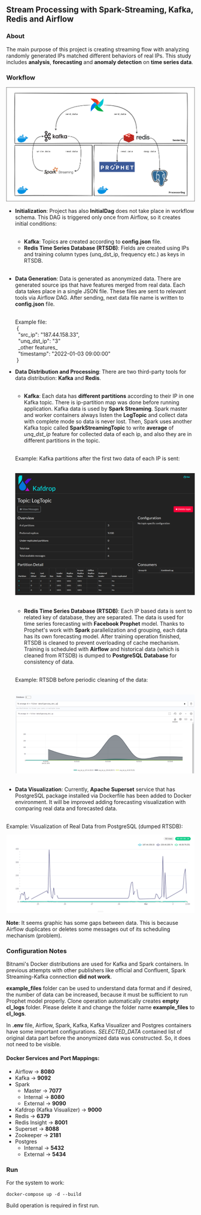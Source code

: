 ## Stream Processing with Spark-Streaming, Kafka, Redis and Airflow


### About

The main purpose of this project is creating streaming flow with analyzing randomly generated IPs matched different behaviors of real IPs. This study includes **analysis**, **forecasting** and **anomaly detection** on **time series data**.


### Workflow

![Workflow Schema](schema/workflow_schema.png "Workflow Schema")

- **Initialization**: Project has also **InitialDag** does not take place in workflow schema. This DAG is triggered only once from Airflow, so it creates initial conditions: <br><br>
  - **Kafka**: Topics are created according to **config.json** file.
  - **Redis Time Series Database (RTSDB)**: Fields are created using IPs and training column types (unq_dst_ip, frequency etc.) as keys in RTSDB.

  <br>
- **Data Generation**: Data is generated as anonymized data. There are generated source ips that have features merged from real data.
Each data takes place in a single JSON file. These files are sent to relevant tools via Airflow DAG.
After sending, next data file name is written to **config.json** file.

  <br>
    Example file: <br>
  &nbsp;{ <br>
  &nbsp; "src_ip": "187.44.158.33", <br>  
  &nbsp; "unq_dst_ip": "3" <br>
  &nbsp; _other features_ <br>
  &nbsp; "timestamp": "2022-01-03 09:00:00" <br>
  &nbsp;} <br>
  

- **Data Distribution and Processing**: There are two third-party tools for data distribution: **Kafka** and **Redis**. <br><br>
  - **Kafka**: Each data has **different partitions** according to their IP in one Kafka topic. There is ip-partition map was done before running application.
  Kafka data is used by **Spark Streaming**. Spark master and worker containers always listen the **LogTopic** and collect data with complete mode so
  data is never lost. Then, Spark uses another Kafka topic called **SparkStreamingTopic** to write **average** of _unq_dst_ip_ feature 
  for collected data of each ip, and also they are in different partitions in the topic. <br> <br>
  
  Example: Kafka partitions after the first two data of each IP is sent: <br> <br>

  ![Kafka Visualization](schema/kafdrop-example.png "Kafka Visualization") <br> <br>

  - **Redis Time Series Database (RTSDB)**: Each IP based data is sent to related key of database, they are separated. The data is used for time series forecasting 
  with **Facebook Prophet** model. Thanks to Prophet's work with **Spark** parallelization and grouping, each data has its own forecasting model.
  After training operation finished, RTSDB is cleaned to prevent overloading of cache mechanism. Training is scheduled with **Airflow**
  and historical data (which is cleaned from RTSDB) is dumped to **PostgreSQL Database** for consistency of data. <br> <br>

  Example: RTSDB before periodic cleaning of the data: <br> <br>

  ![RTSDB Visualization](schema/rtsdb-example.png "RTSDB Visualization") <br> <br>


- **Data Visualization**: Currently, **Apache Superset** service that has PostgreSQL package installed via Dockerfile has been added to Docker environment. 
It will be improved adding forecasting visualization with comparing real data and forecasted data. <br>
<br>
Example: Visualization of Real Data from PostgreSQL (dumped RTSDB):
<br>

![Superset Visualization](schema/superset-example.png "Superset Visualization")

  **Note**: It seems graphic has some gaps between data. This is because Airflow duplicates or deletes some messages out of its scheduling mechanism (problem).


### Configuration Notes

Bitnami's Docker distributions are used for Kafka and Spark containers. In previous attempts with other publishers like official and Confluent, Spark Streaming-Kafka connection **did not work**.

**example_files** folder can be used to understand data format and if desired, the number of data can be increased, because it must be sufficient to run Prophet model properly.
Clone operation automatically creates **empty cl_logs** folder. Please delete it and change the folder name **example_files** to **cl_logs**.

In **.env** file, Airflow, Spark, Kafka, Kafka Visualizer and Postgres containers have some important configurations. *SELECTED_DATA* contained list of original data part before the anonymized data was constructed.
So, it does not need to be visible.

#### Docker Services and Port Mappings:

- Airflow &rarr; **8080**
- Kafka &rarr; **9092**
- Spark
  - Master &rarr; **7077**
  - Internal &rarr; **8080**
  - External &rarr; **9090**
- Kafdrop (Kafka Visualizer) &rarr; **9000**
- Redis &rarr; **6379**
- Redis Insight &rarr; **8001**
- Superset &rarr; **8088**
- Zookeeper &rarr; **2181**
- Postgres
  - Internal &rarr; **5432**
  - External &rarr; **5434**

### Run

For the system to work:

```angular2html
docker-compose up -d --build
```

Build operation is required in first run. 
